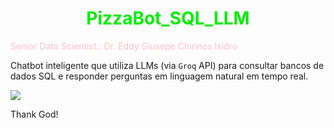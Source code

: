 # <h1 align="center"><font color="gree">PizzaBot_SQL_LLM</font></h1>

<font color="pink">Senior Data Scientist.: Dr. Eddy Giusepe Chirinos Isidro</font>

Chatbot inteligente que utiliza LLMs (via ``Groq`` API) para consultar bancos de dados SQL e responder perguntas em linguagem natural  em tempo real.



![](https://thumbs.dreamstime.com/b/print-311191452.jpg)
















Thank God!
